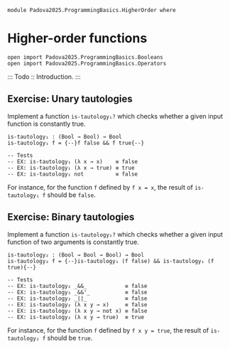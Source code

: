 ```
module Padova2025.ProgrammingBasics.HigherOrder where
```

# Higher-order functions

```
open import Padova2025.ProgrammingBasics.Booleans
open import Padova2025.ProgrammingBasics.Operators
```

::: Todo ::
Introduction.
:::


## Exercise: Unary tautologies

Implement a function `is-tautology₁?` which checks whether a given input
function is constantly true.

```
is-tautology₁ : (Bool → Bool) → Bool
is-tautology₁ f = {--}f false && f true{--}

-- Tests
-- EX: is-tautology₁ (λ x → x)    ≡ false
-- EX: is-tautology₁ (λ x → true) ≡ true
-- EX: is-tautology₁ not          ≡ false
```

For instance, for the function `f` defined by `f x = x`, the result of
`is-tautology₁ f` should be `false`.


## Exercise: Binary tautologies

Implement a function ``is-tautology₂?`` which checks whether a given input
function of two arguments is constantly true.

```
is-tautology₂ : (Bool → Bool → Bool) → Bool
is-tautology₂ f = {--}is-tautology₁ (f false) && is-tautology₁ (f true){--}

-- Tests
-- EX: is-tautology₂ _&&_            ≡ false
-- EX: is-tautology₂ _&&'_           ≡ false
-- EX: is-tautology₂ _||_            ≡ false
-- EX: is-tautology₂ (λ x y → x)     ≡ false
-- EX: is-tautology₂ (λ x y → not x) ≡ false
-- EX: is-tautology₂ (λ x y → true)  ≡ true
```

For instance, for the function `f` defined by `f x y = true`, the result of
`is-tautology₂ f` should be `true`.
